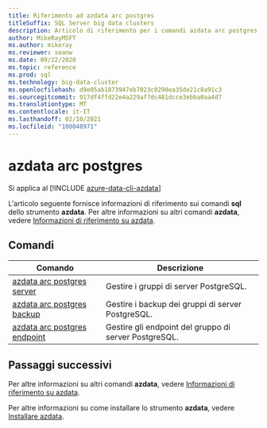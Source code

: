 ```yaml
---
title: Riferimento ad azdata arc postgres
titleSuffix: SQL Server big data clusters
description: Articolo di riferimento per i comandi azdata arc postgres.
author: MikeRayMSFT
ms.author: mikeray
ms.reviewer: seanw
ms.date: 09/22/2020
ms.topic: reference
ms.prod: sql
ms.technology: big-data-cluster
ms.openlocfilehash: d9e05ab1873947eb7023c0290ea35de21c8a91c3
ms.sourcegitcommit: 917df4ffd22e4a229af7dc481dcce3ebba0aa4d7
ms.translationtype: MT
ms.contentlocale: it-IT
ms.lasthandoff: 02/10/2021
ms.locfileid: "100048971"
---
```

# <a name="azdata-arc-postgres"></a>azdata arc postgres

Si applica al [!INCLUDE [azure-data-cli-azdata](../../includes/azure-data-cli-azdata.md)]

L'articolo seguente fornisce informazioni di riferimento sui comandi **sql** dello strumento **azdata**. Per altre informazioni su altri comandi **azdata**, vedere [Informazioni di riferimento su azdata](reference-azdata.md).

## <a name="commands"></a>Comandi

|Comando|Descrizione|
| --- | --- |
[azdata arc postgres server](reference-azdata-arc-postgres-server.md) | Gestire i gruppi di server PostgreSQL.
[azdata arc postgres backup](reference-azdata-arc-postgres-backup.md) | Gestire i backup dei gruppi di server PostgreSQL.
[azdata arc postgres endpoint](reference-azdata-arc-postgres-endpoint.md) | Gestire gli endpoint del gruppo di server PostgreSQL.

## <a name="next-steps"></a>Passaggi successivi

Per altre informazioni su altri comandi **azdata**, vedere [Informazioni di riferimento su azdata](reference-azdata.md). 

Per altre informazioni su come installare lo strumento **azdata**, vedere [Installare azdata](..\install\deploy-install-azdata.md).

